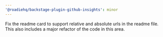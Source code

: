 ```yaml
---
'@roadiehq/backstage-plugin-github-insights': minor
---
```


Fix the readme card to support relative and absolute urls in the readme file. This also includes a major refactor of the code in this area.
